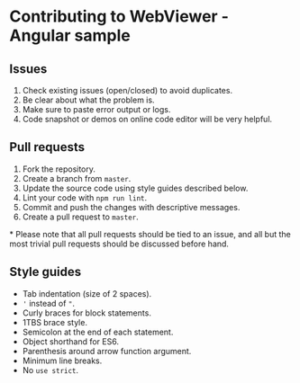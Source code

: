 # Contributing to WebViewer - Angular sample

## Issues
1. Check existing issues (open/closed) to avoid duplicates.
2. Be clear about what the problem is.
3. Make sure to paste error output or logs.
4. Code snapshot or demos on online code editor will be very helpful.

## Pull requests
1. Fork the repository.
2. Create a branch from `master`.
3. Update the source code using style guides described below.
4. Lint your code with `npm run lint`.
5. Commit and push the changes with descriptive messages.
6. Create a pull request to `master`.

\* Please note that all pull requests should be tied to an issue, and all but the most trivial pull requests should be discussed before hand.

## Style guides
- Tab indentation (size of 2 spaces).
- `'` instead of `"`.
- Curly braces for block statements.
- 1TBS brace style.
- Semicolon at the end of each statement.
- Object shorthand for ES6.
- Parenthesis around arrow function argument.
- Minimum line breaks.
- No `use strict`.